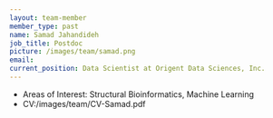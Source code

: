 ```yaml
---
layout: team-member
member_type: past
name: Samad Jahandideh
job_title: Postdoc
picture: /images/team/samad.png
email: 
current_position: Data Scientist at Origent Data Sciences, Inc.
---
```


- Areas of Interest: Structural Bioinformatics, Machine Learning
- CV:/images/team/CV-Samad.pdf

